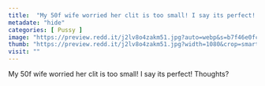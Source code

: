 ```yaml
---
title:  "My 50f wife worried her clit is too small! I say its perfect! Thoughts?"
metadate: "hide"
categories: [ Pussy ]
image: "https://preview.redd.it/j2lv8o4zakm51.jpg?auto=webp&s=b7f46e0fc8e5ba71e50eaa6d618e9afc41617233"
thumb: "https://preview.redd.it/j2lv8o4zakm51.jpg?width=1080&crop=smart&auto=webp&s=6a795a2d8b1f532168fd98e2808fe21eca6786ac"
visit: ""
---
```

My 50f wife worried her clit is too small! I say its perfect! Thoughts?
